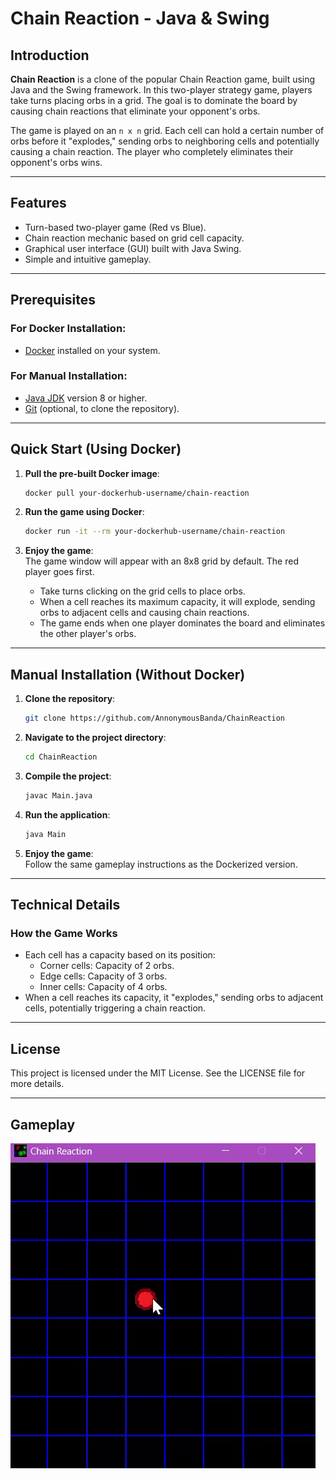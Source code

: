 
# Chain Reaction - Java & Swing

## Introduction

**Chain Reaction** is a clone of the popular Chain Reaction game, built using Java and the Swing framework. In this two-player strategy game, players take turns placing orbs in a grid. The goal is to dominate the board by causing chain reactions that eliminate your opponent's orbs.

The game is played on an `n x n` grid. Each cell can hold a certain number of orbs before it "explodes," sending orbs to neighboring cells and potentially causing a chain reaction. The player who completely eliminates their opponent's orbs wins.

---

## Features
- Turn-based two-player game (Red vs Blue).
- Chain reaction mechanic based on grid cell capacity.
- Graphical user interface (GUI) built with Java Swing.
- Simple and intuitive gameplay.

---

## Prerequisites

### For Docker Installation:
- [Docker](https://www.docker.com/) installed on your system.

### For Manual Installation:
- [Java JDK](https://www.oracle.com/java/technologies/javase-jdk11-downloads.html) version 8 or higher.
- [Git](https://git-scm.com/) (optional, to clone the repository).

---

## Quick Start (Using Docker)

1. **Pull the pre-built Docker image**:  
    ```bash
    docker pull your-dockerhub-username/chain-reaction
    ```

2. **Run the game using Docker**:  
    ```bash
    docker run -it --rm your-dockerhub-username/chain-reaction
    ```

3. **Enjoy the game**:  
    The game window will appear with an 8x8 grid by default. The red player goes first.

    - Take turns clicking on the grid cells to place orbs. 
    - When a cell reaches its maximum capacity, it will explode, sending orbs to adjacent cells and causing chain reactions.
    - The game ends when one player dominates the board and eliminates the other player's orbs.

---

## Manual Installation (Without Docker)

1. **Clone the repository**:  
    ```bash
    git clone https://github.com/AnnonymousBanda/ChainReaction
    ```

2. **Navigate to the project directory**:  
    ```bash
    cd ChainReaction
    ```

3. **Compile the project**:  
    ```bash
    javac Main.java
    ```

4. **Run the application**:  
    ```bash
    java Main
    ```

5. **Enjoy the game**:  
    Follow the same gameplay instructions as the Dockerized version.

---

## Technical Details

### How the Game Works
- Each cell has a capacity based on its position:
  - Corner cells: Capacity of 2 orbs.
  - Edge cells: Capacity of 3 orbs.
  - Inner cells: Capacity of 4 orbs.
- When a cell reaches its capacity, it "explodes," sending orbs to adjacent cells, potentially triggering a chain reaction.

---

## License
This project is licensed under the MIT License. See the LICENSE file for more details.

---

## Gameplay
![Gameplay Screenshot](Images/gameplay.gif)
